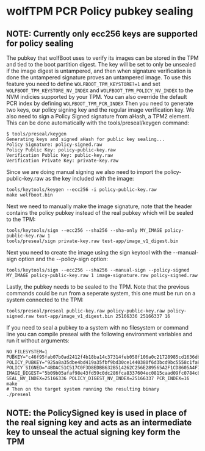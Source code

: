 # wolfTPM PCR Policy pubkey sealing

## NOTE: Currently only ecc256 keys are supported for policy sealing

The pubkey that wolfBoot uses to verify its images can be stored in the TPM and tied to the boot partition digest. The key will be set to only be unsealed if the image digest is untampered, and then when signature verification is done the untampered signature proves an untampered image.
To use this feature you need to define `WOLFBOOT_TPM_KEYSTORE?=1` and set `WOLFBOOT_TPM_KEYSTORE_NV_INDEX` and `WOLFBOOT_TPM_POLICY_NV_INDEX` to the NVM indicies supported by your TPM. You can also override the default PCR index by defining `WOLFBOOT_TPM_PCR_INDEX`
Then you need to generate two keys, our policy signing key and the regular image verification key. We also need to sign a Policy Signed signature from aHash, a TPM2 element. This can be done automatically with the tools/preseal/keygen command:

```
$ tools/preseal/keygen
Generating keys and signed aHash for public key sealing...
Policy Signature: policy-signed.raw
Policy Public Key: policy-public-key.raw
Verification Public Key: public-key.raw
Verification Private Key: private-key.raw
```

Since we are doing manual signing we also need to import the policy-public-key.raw as the key included with the image:

```
tools/keytools/keygen --ecc256 -i policy-public-key.raw
make wolfboot.bin
```

Next we need to manually make the image signature, note that the header contains the policy pubkey instead of the real pubkey which will be sealed to the TPM:

```
tools/keytools/sign --ecc256 --sha256 --sha-only MY_IMAGE policy-public-key.raw 1
tools/preseal/sign private-key.raw test-app/image_v1_digest.bin
```

Next you need to create the image using the sign keytool with the --manual-sign option and the --policy-sign option:

```
tools/keytools/sign --ecc256 --sha256 --manual-sign --policy-signed MY_IMAGE policy-public-key.raw 1 image-signature.raw policy-signed.raw
```

Lastly, the pubkey needs to be sealed to the TPM. Note that the previous commands could be run from a seperate system, this one must be run on a system connected to the TPM:

```
tools/preseal/preseal public-key.raw policy-public-key.raw policy-signed.raw test-app/image_v1_digest.bin 25166336 25166337 16
```

If you need to seal a pubkey to a system with no filesystem or command line you can compile preseal with the following environment variables and run it without arguments:

```
NO_FILESYSTEM=1 PUBKEY="c46f95fab07b0ad2412f4b18ba14c37314feb058f106a0c21728985cd1636db9f5b73a477da4f552c1470f8c83769981f33e23ec772a2582f82ea765b221d417" POLICY_PUBKEY="925a8a35dbe4bd419a35fbf9bd30ce1440380f6d3bcd9bc5558c1fa8adb88d92c88b797dfca39af80ca9729c61508813df8254575cef48674071cf75c30e6aa8" POLICY_SIGNED="4BDAC51C517C0F3D8EDBB632B514262C256E289565A2F1CD8605A4F775302C0CD7BBFE0242CAA536A30C87A37756C390DB9A2B06037B15476A509CA06B857B6D" IMAGE_DIGEST="5b09b05afaf98e43fd59c0dc286fca8337604ec0815caad09fc0784c8a5e692b" SEAL_NV_INDEX=25166336 POLICY_DIGEST_NV_INDEX=25166337 PCR_INDEX=16 make
# Then on the target system running the resulting binary
./preseal
```

## NOTE: the PolicySigned key is used in place of the real signing key and acts as an intermediate key to unseal the actual signing key form the TPM

